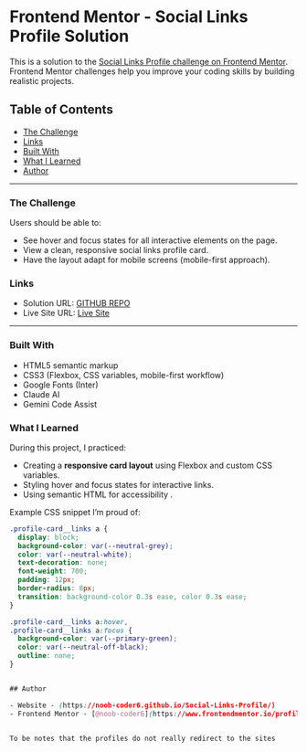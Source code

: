 # Frontend Mentor - Social Links Profile Solution

This is a solution to the [Social Links Profile challenge on Frontend Mentor](https://www.frontendmentor.io/challenges/social-links-profile-UG32l9m6dQ). Frontend Mentor challenges help you improve your coding skills by building realistic projects.  

## Table of Contents

  - [The Challenge](#the-challenge)  
  - [Links](#links)  
  - [Built With](#built-with)  
  - [What I Learned](#what-i-learned)  
  - [Author](#author)  

---

### The Challenge

Users should be able to:

- See hover and focus states for all interactive elements on the page.  
- View a clean, responsive social links profile card.  
- Have the layout adapt for mobile screens (mobile-first approach).  

### Links

- Solution URL: [GITHUB REPO](https://github.com/noob-coder6/Social-Links-Profile.git)  
- Live Site URL: [Live Site](https://noob-coder6.github.io/Social-Links-Profile/)  

---

### Built With

- HTML5 semantic markup  
- CSS3 (Flexbox, CSS variables, mobile-first workflow)  
- Google Fonts (Inter)  
- Claude AI
- Gemini Code Assist

### What I Learned

During this project, I practiced:

- Creating a **responsive card layout** using Flexbox and custom CSS variables.  
- Styling hover and focus states for interactive links.  
- Using semantic HTML for accessibility . 

Example CSS snippet I’m proud of:

```css
.profile-card__links a {
  display: block;
  background-color: var(--neutral-grey);
  color: var(--neutral-white);
  text-decoration: none;
  font-weight: 700;
  padding: 12px;
  border-radius: 8px;
  transition: background-color 0.3s ease, color 0.3s ease;
}

.profile-card__links a:hover,
.profile-card__links a:focus {
  background-color: var(--primary-green);
  color: var(--neutral-off-black);
  outline: none;
}


## Author

- Website - (https://noob-coder6.github.io/Social-Links-Profile/)
- Frontend Mentor - [@noob-coder6](https://www.frontendmentor.io/profile/noob-coder6)


To be notes that the profiles do not really redirect to the sites 
